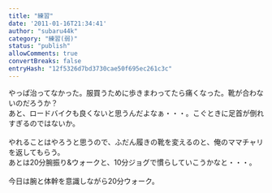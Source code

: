 ```yaml
---
title: "練習"
date: '2011-01-16T21:34:41'
author: "subaru44k"
category: "練習(弱)"
status: "publish"
allowComments: true
convertBreaks: false
entryHash: "12f5326d7bd3730cae50f695ec261c3c"
---
```

やっぱ治ってなかった。服買うために歩きまわってたら痛くなった。靴が合わないのだろうか？<br>
あと、ロードバイクも良くないと思うんだよなぁ・・・。こぐときに足首が倒れすぎるのではないか。<br>
<br>
やれることはやろうと思うので、ふだん履きの靴を変えるのと、俺のママチャリを返してもらう。<br>
あとは20分腕振り&ウォークと、10分ジョグで慣らしていこうかなと・・・。<br>
<br>
今日は腕と体幹を意識しながら20分ウォーク。
